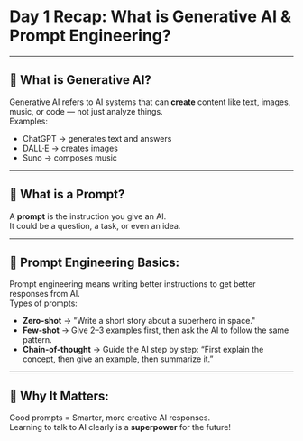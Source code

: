 # Day 1 Recap: What is Generative AI & Prompt Engineering?

---

## 🤖 What is Generative AI?

Generative AI refers to AI systems that can **create** content like text, images, music, or code — not just analyze things.  
Examples:

- ChatGPT → generates text and answers
- DALL·E → creates images
- Suno → composes music

---

## 💬 What is a Prompt?

A **prompt** is the instruction you give an AI.  
It could be a question, a task, or even an idea.

---

## 🎯 Prompt Engineering Basics:

Prompt engineering means writing better instructions to get better responses from AI.  
Types of prompts:

- **Zero-shot** → "Write a short story about a superhero in space."
- **Few-shot** → Give 2–3 examples first, then ask the AI to follow the same pattern.
- **Chain-of-thought** → Guide the AI step by step: “First explain the concept, then give an example, then summarize it.”

---

## 🌟 Why It Matters:

Good prompts = Smarter, more creative AI responses.  
Learning to talk to AI clearly is a **superpower** for the future!
